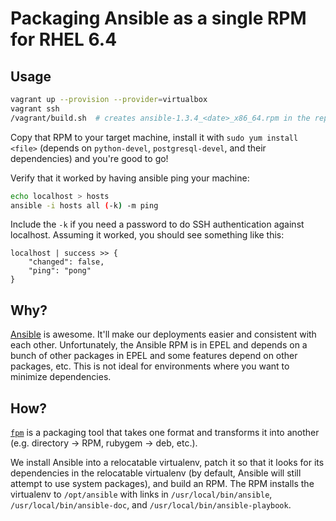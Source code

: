 Packaging Ansible as a single RPM for RHEL 6.4
==============================================

## Usage

```sh
vagrant up --provision --provider=virtualbox
vagrant ssh
/vagrant/build.sh  # creates ansible-1.3.4_<date>_x86_64.rpm in the repo directory
```

Copy that RPM to your target machine, install it with `sudo yum install <file>` (depends on `python-devel`, `postgresql-devel`, and their dependencies) and you're good to go!

Verify that it worked by having ansible ping your machine:

```sh
echo localhost > hosts
ansible -i hosts all (-k) -m ping
```

Include the `-k` if you need a password to do SSH authentication against localhost. Assuming it worked, you should see something like this:

```
localhost | success >> {
    "changed": false,
    "ping": "pong"
}
```

## Why?

[Ansible](https://github.com/ansible/ansible) is awesome. It'll make our deployments easier and consistent with each other. Unfortunately, the Ansible RPM is in EPEL and depends on a bunch of other packages in EPEL and some features depend on other packages, etc. This is not ideal for environments where you want to minimize dependencies.

## How?

[`fpm`](https://github.com/jordansissel/fpm) is a packaging tool that takes one format and transforms it into another (e.g. directory -> RPM, rubygem -> deb, etc.).

We install Ansible into a relocatable virtualenv, patch it so that it looks for its dependencies in the relocatable virtualenv (by default, Ansible will still attempt to use system packages), and build an RPM. The RPM installs the virtualenv to `/opt/ansible` with links in `/usr/local/bin/ansible`, `/usr/local/bin/ansible-doc`, and `/usr/local/bin/ansible-playbook`.
